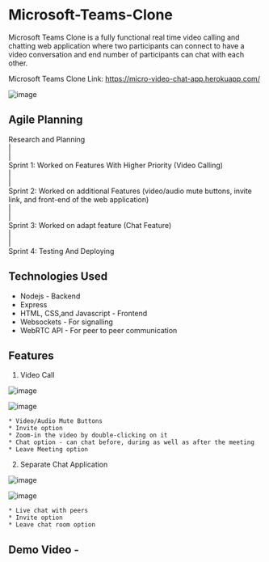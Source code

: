 # Microsoft-Teams-Clone

Microsoft Teams Clone is a fully functional real time video calling and chatting web application where two participants can connect to have a video conversation and end number of participants can chat with each other. 

Microsoft Teams Clone Link: https://micro-video-chat-app.herokuapp.com/

![image](https://user-images.githubusercontent.com/67540785/125330521-8440b500-e364-11eb-9a2e-d167cd33c5ca.png)

## Agile Planning

Research and Planning<br/>
         |<br/>
         |<br/>
Sprint 1: Worked on Features With Higher Priority (Video Calling)<br/>
         |<br/>
         |<br/>
Sprint 2: Worked on additional Features (video/audio mute buttons, invite link, and front-end of the web application)<br/>
         |<br/>
         |<br/>
Sprint 3: Worked on adapt feature (Chat Feature)<br/>
         |<br/>
         |<br/>
Sprint 4: Testing And Deploying

## Technologies Used

* Nodejs - Backend
* Express
* HTML, CSS,and Javascript - Frontend
* Websockets - For signalling
* WebRTC API - For peer to peer communication

## Features
 1. Video Call 
 
 ![image](https://user-images.githubusercontent.com/67540785/125332423-a804fa80-e366-11eb-8154-1c95f8045af3.png)
 
 ![image](https://user-images.githubusercontent.com/67540785/125333706-3037cf80-e368-11eb-8512-627fa5a8b645.png)

    * Video/Audio Mute Buttons
    * Invite option
    * Zoom-in the video by double-clicking on it
    * Chat option - can chat before, during as well as after the meeting
    * Leave Meeting option 
    
 2. Separate Chat Application
 
 ![image](https://user-images.githubusercontent.com/67540785/125332936-41341100-e367-11eb-8fd6-61cd411e45d8.png)

 ![image](https://user-images.githubusercontent.com/67540785/125333085-70e31900-e367-11eb-9d98-145b39e3634a.png)

    * Live chat with peers
    * Invite option
    * Leave chat room option
    

## Demo Video - 

